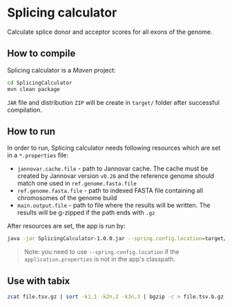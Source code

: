 # Splicing calculator
Calculate splice donor and acceptor scores for all exons of the genome.

## How to compile
Splicing calculator is a *Maven* project:

```bash
cd SplicingCalculator
mvn clean package
```

`JAR` file and distribution `ZIP` will be create in `target/` folder after successful compilation.

## How to run
In order to run, Splicing calculator needs following resources which are set in a `*.properties` file:

- `jannovar.cache.file` - path to Jannovar cache. The cache must be created by Jannovar version `v0.26` and the reference genome should match one used in `ref.genome.fasta.file`
- `ref.genome.fasta.file` - path to indexed FASTA file containing all chromosomes of the genome build
- `main.output.file` - path to file where the results will be written. The results will be g-zipped if the path ends with `.gz`

After resources are set, the app is run by:

```bash
java -jar SplicingCalculator-1.0.0.jar --spring.config.location=target/classes/application.properties calculate
```
> Note: you need to use `--spring.config.location` if the `application.properties` is not in the app's classpath.


## Use with tabix
```bash
zcat file.tsv.gz | sort -k1,1 -k2n,2 -k3n,3 | bgzip -c > file.tsv.b.gz && tabix -p bed file.tsv.b.gz
```